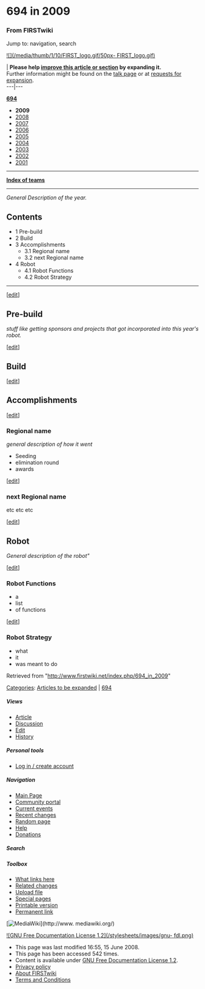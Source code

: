 # 694 in 2009

### From FIRSTwiki

Jump to: navigation, search

[![](/media/thumb/1/10/FIRST_logo.gif/50px-
FIRST_logo.gif)](/index.php/Image:FIRST_logo.gif "" )

| **Please help [improve this article or
section](http://www.firstwiki.net/index.php?title=694_in_2009&action=edit
"http://www.firstwiki.net/index.php?title=694_in_2009&action=edit" ) by
expanding it.**  
Further information might be found on the [talk
page](/index.php?title=Talk:694_in_2009&action=edit "Talk:694 in 2009" ) or at
[requests for expansion](/index.php/FIRSTwiki:Requests_for_expansion
"FIRSTwiki:Requests for expansion" ).  
---|---  
  
**[694](/index.php/694 "694" )**

  * **2009**
  * [2008](/index.php/694_in_2008 "694 in 2008" )
  * [2007](/index.php/694_in_2007 "694 in 2007" )
  * [2006](/index.php/694_in_2006 "694 in 2006" )
  * [2005](/index.php/694_in_2005 "694 in 2005" )
  * [2004](/index.php/694_in_2004 "694 in 2004" )
  * [2003](/index.php/694_in_2003 "694 in 2003" )
  * [2002](/index.php/694_in_2002 "694 in 2002" )
  * [2001](/index.php/694_in_2001 "694 in 2001" )

* * *

**[Index of teams](/index.php/Index_of_teams "Index of teams" )**  
  
---  
  
_General Description of the year._

## Contents

  * 1 Pre-build
  * 2 Build
  * 3 Accomplishments
    * 3.1 Regional name
    * 3.2 next Regional name
  * 4 Robot
    * 4.1 Robot Functions
    * 4.2 Robot Strategy  
---  
  
[[edit](/index.php?title=694_in_2009&action=edit&section=1 "Edit section: Pre-
build" )]

## Pre-build

_stuff like getting sponsors and projects that got incorporated into this
year's robot._

[[edit](/index.php?title=694_in_2009&action=edit&section=2 "Edit section:
Build" )]

## Build

[[edit](/index.php?title=694_in_2009&action=edit&section=3 "Edit section:
Accomplishments" )]

## Accomplishments

[[edit](/index.php?title=694_in_2009&action=edit&section=4 "Edit section:
Regional name" )]

### Regional name

_general description of how it went_

  * Seeding 
  * elimination round 
  * awards 

[[edit](/index.php?title=694_in_2009&action=edit&section=5 "Edit section: next
Regional name" )]

### next Regional name

etc etc etc

[[edit](/index.php?title=694_in_2009&action=edit&section=6 "Edit section:
Robot" )]

## Robot

_General description of the robot"_

[[edit](/index.php?title=694_in_2009&action=edit&section=7 "Edit section:
Robot Functions" )]

### Robot Functions

  * a 
  * list 
  * of functions 

[[edit](/index.php?title=694_in_2009&action=edit&section=8 "Edit section:
Robot Strategy" )]

### Robot Strategy

  * what 
  * it 
  * was meant to do 

Retrieved from "<http://www.firstwiki.net/index.php/694_in_2009>"

[Categories](/index.php?title=Special:Categories&article=694_in_2009
"Special:Categories" ): [Articles to be
expanded](/index.php/Category:Articles_to_be_expanded "Category:Articles to be
expanded" ) | [694](/index.php/Category:694 "Category:694" )

##### Views

  * [Article](/index.php/694_in_2009)
  * [Discussion](/index.php?title=Talk:694_in_2009&action=edit)
  * [Edit](/index.php?title=694_in_2009&action=edit)
  * [History](/index.php?title=694_in_2009&action=history)

##### Personal tools

  * [Log in / create account](/index.php?title=Special:Userlogin&returnto=694_in_2009)

[](/index.php/Main_Page "Main Page" )

##### Navigation

  * [Main Page](/index.php/Main_Page)
  * [Community portal](/index.php/FIRSTwiki:Community_portal)
  * [Current events](/index.php/Current_events)
  * [Recent changes](/index.php/Special:Recentchanges)
  * [Random page](/index.php/Special:Random)
  * [Help](/index.php/FIRSTwiki:Help)
  * [Donations](/index.php/FIRSTwiki:Site_support)

##### Search



##### Toolbox

  * [What links here](/index.php/Special:Whatlinkshere/694_in_2009)
  * [Related changes](/index.php/Special:Recentchangeslinked/694_in_2009)
  * [Upload file](/index.php/Special:Upload)
  * [Special pages](/index.php/Special:Specialpages)
  * [Printable version](/index.php?title=694_in_2009&printable=yes)
  * [Permanent link](/index.php?title=694_in_2009&oldid=68408)

[![MediaWiki](/skins/common/images/poweredby_mediawiki_88x31.png)](http://www.
mediawiki.org/)

[![GNU Free Documentation License 1.2](/stylesheets/images/gnu-
fdl.png)](http://www.gnu.org/copyleft/fdl.html)

  * This page was last modified 16:55, 15 June 2008.
  * This page has been accessed 542 times.
  * Content is available under [GNU Free Documentation License 1.2](http://www.gnu.org/copyleft/fdl.html "http://www.gnu.org/copyleft/fdl.html" ).
  * [Privacy policy](/index.php/FIRSTwiki:Privacy_policy "FIRSTwiki:Privacy policy" )
  * [About FIRSTwiki](/index.php/FIRSTwiki:About "FIRSTwiki:About" )
  * [Terms and Conditions](/index.php/FIRSTwiki:Terms_and_conditions "FIRSTwiki:Terms and conditions" )


